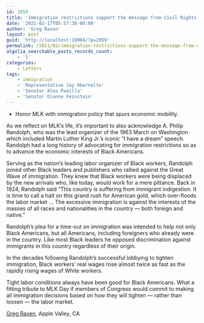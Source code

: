 ```yaml
---
id: 2859
title: 'Immigration restrictions support the message from Civil Rights movement'
date: '2021-02-17T05:57:38-08:00'
author: 'Greg Raven'
layout: post
guid: 'http://localhost:10004/?p=2859'
permalink: /2021/02/immigration-restrictions-support-the-message-from-civil-rights-movement/
algolia_searchable_posts_records_count:
    - '1'
categories:
    - Letters
tags:
    - immigration
    - 'Representative Jay Obernolte'
    - 'Senator Alex Padilla'
    - 'Senator Dianne Feinstein'
---
```


- Honor MLK with immigration policy that spurs economic mobility.

As we reflect on MLK’s life, it’s important to also acknowledge A. Philip Randolph, who was the lead organizer of the 1963 March on Washington which included Martin Luther King Jr.’s iconic “I have a dream” speech. Randolph had a long history of advocating for immigration restrictions so as to advance the economic interests of Black Americans.

Serving as the nation’s leading labor organizer of Black workers, Randolph joined other Black leaders and publishers who rallied against the Great Wave of immigration. They knew that Black workers were being displaced by the new arrivals who, like today, would work for a mere pittance. Back in 1924, Randolph said “This country is suffering from immigrant indigestion. It is time to call a halt on this grand rush for American gold, which over-floods the labor market … The excessive immigration is against the interests of the masses of all races and nationalities in the country — both foreign and native.”

Randolph’s plea for a time-out on immigration was intended to help not only Black Americans, but all Americans, including foreigners who already were in the country. Like most Black leaders he opposed discrimination against immigrants in this country regardless of their origin.

In the decades following Randolph’s successful lobbying to tighten immigration, Black workers’ real wages rose almost twice as fast as the rapidly rising wages of White workers.

Tight labor conditions always have been good for Black Americans. What a fitting tribute to MLK Day if members of Congress would commit to making all immigration decisions based on how they will tighten — rather than loosen — the labor market.

[Greg Raven](https://www.gregraven.org/), Apple Valley, CA